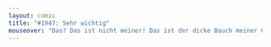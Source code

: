 ```yaml
---
layout: comic
title: "#1947: Sehr wichtig"
mouseover: "Das? Das ist nicht meiner! Das ist der dicke Bauch meiner Gesundheit."
---
```

